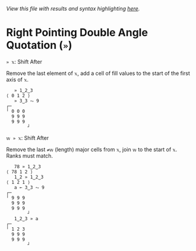 *View this file with results and syntax highlighting [here](https://mlochbaum.github.io/BQN/help/»shiftafter.html).*

# Right Pointing Double Angle Quotation (`»`)

`» 𝕩`: Shift After

Remove the last element of `𝕩`, add a cell of fill values to the start of the first axis of `𝕩`.

       » 1‿2‿3
    ⟨ 0 1 2 ⟩
       » 3‿3 ⥊ 9
    ┌─       
    ╵ 0 0 0  
      9 9 9  
      9 9 9  
            ┘


`𝕨 » 𝕩`: Shift After

Remove the last `≠𝕨` (length) major cells from `𝕩`, join `𝕨` to the start of `𝕩`. Ranks must match.

       78 » 1‿2‿3
    ⟨ 78 1 2 ⟩
       1‿2 » 1‿2‿3
    ⟨ 1 2 1 ⟩
       a ← 3‿3 ⥊ 9
    ┌─       
    ╵ 9 9 9  
      9 9 9  
      9 9 9  
            ┘
       1‿2‿3 » a
    ┌─       
    ╵ 1 2 3  
      9 9 9  
      9 9 9  
            ┘

